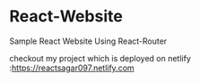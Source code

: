 # React-Website
Sample React Website Using React-Router 

checkout my project which is deployed on netlify :https://reactsagar097.netlify.com
